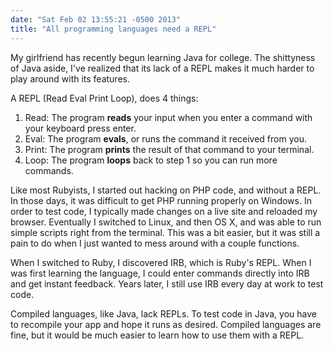 ```yaml
---
date: "Sat Feb 02 13:55:21 -0500 2013"
title: "All programming languages need a REPL"
---
```


My girlfriend has recently begun learning Java for college. The shittyness of
Java aside, I've realized that its lack of a REPL makes it much harder to play
around with its features.

A REPL (Read Eval Print Loop), does 4 things:

1. Read: The program **reads** your input when you enter a command with your
   keyboard press enter.
2. Eval: The program **evals**, or runs the command it received from you.
3. Print: The program **prints** the result of that command to your terminal.
4. Loop: The program **loops** back to step 1 so you can run more commands.

Like most Rubyists, I started out hacking on PHP code, and without a REPL.  In
those days, it was difficult to get PHP running properly on Windows. In order
to test code, I typically made changes on a live site and reloaded my browser.
Eventually I switched to Linux, and then OS X, and was able to run simple
scripts right from the terminal. This was a bit easier, but it was still a
pain to do when I just wanted to mess around with a couple functions.

When I switched to Ruby, I discovered IRB, which is Ruby's REPL. When I was
first learning the language, I could enter commands directly into IRB and get
instant feedback. Years later, I still use IRB every day at work to test code.

Compiled languages, like Java, lack REPLs. To test code in Java, you have to
recompile your app and hope it runs as desired. Compiled languages are fine,
but it would be much easier to learn how to use them with a REPL.
